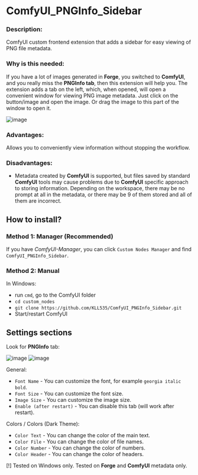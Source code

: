 # ComfyUI_PNGInfo_Sidebar

### Description:
ComfyUI custom frontend extension that adds a sidebar for easy viewing of PNG file metadata.

### Why is this needed:
If you have a lot of images generated in **Forge**, you switched to **СomfyUI**, and you really miss the **PNGInfo tab**, then this extension will help you.
The extension adds a tab on the left, which, when opened, will open a convenient window for viewing PNG image metadata.
Just click on the button/image and open the image. Or drag the image to this part of the window to open it.

![image](https://github.com/user-attachments/assets/429eaff3-6e45-4636-ae99-75d8ac34b374)

### Advantages:
Allows you to conveniently view information without stopping the workflow.

### Disadvantages:
- Metadata created by **СomfyUI** is supported, but files saved by standard **СomfyUI** tools may cause problems due to **СomfyUI** specific approach to storing information. Depending on the workspace, there may be no prompt at all in the metadata, or there may be 9 of them stored and all of them are incorrect.

## How to install?

### Method 1: Manager (Recommended)
If you have *ComfyUI-Manager*, you can click `Custom Nodes Manager` and find `ComfyUI_PNGInfo_Sidebar`.

### Method 2: Manual
In Windows:
- run `cmd`, go to the ComfyUI folder
- `cd custom_nodes`
- `git clone https://github.com/KLL535/ComfyUI_PNGInfo_Sidebar.git`
- Start/restart ComfyUI

## Settings sections
Look for **PNGInfo** tab: 

![image](https://github.com/user-attachments/assets/d70c20a0-0cdd-4163-addc-6d88f7e14d4d)
![image](https://github.com/user-attachments/assets/d606bd61-190e-49e9-9cae-a23d86b3075d)

General:
- `Font Name` - You can customize the font, for example `georgia italic bold`.
- `Font Size` - You can customize the font size.
- `Image Size` - You can customize the image size.
- `Enable (after restart)` - You can disable this tab (will work after restart).
  
Colors / Colors (Dark Theme):
- `Color Text` - You can change the color of the main text.
- `Color File` - You can change the color of file names.
- `Color Number` - You can change the color of numbers.
- `Color Header` - You can change the color of headers.

[!] Tested on Windows only. Tested on **Forge** and **СomfyUI** metadata only. 
  
